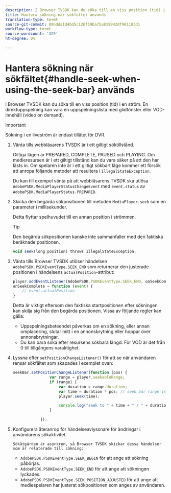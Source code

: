 ```yaml
---
description: I Browser TVSDK kan du söka till en viss position (tid) i en ström. En direktuppspelning kan vara en uppspelningslista med glidfönster eller VOD-innehåll (video on demand).
title: Hantera sökning när sökfältet används
translation-type: tm+mt
source-git-commit: 89bdda1d4bd5c126f19ba75a819942df901183d1
workflow-type: tm+mt
source-wordcount: '329'
ht-degree: 0%

---
```



# Hantera sökning när sökfältet{#handle-seek-when-using-the-seek-bar} används

I Browser TVSDK kan du söka till en viss position (tid) i en ström. En direktuppspelning kan vara en uppspelningslista med glidfönster eller VOD-innehåll (video on demand).

>[!IMPORTANT]
>
>Sökning i en liveström är endast tillåtet för DVR.

1. Vänta tills webbläsarens TVSDK är i ett giltigt söktillstånd.

   Giltiga lägen är PREPARED, COMPLETE, PAUSED och PLAYING. Om medieresursen är i ett giltigt tillstånd kan du vara säker på att den har lästs in. Om spelaren inte är i ett giltigt sökbart läge kommer ett försök att anropa följande metoder att resultera i `IllegalStateException`.

   Du kan till exempel vänta på att webbläsarens TVSDK ska utlösa `AdobePSDK.MediaPlayerStatusChangeEvent` med `event.status` av `AdobePSDK.MediaPlayerStatus.PREPARED`.

1. Skicka den begärda sökpositionen till metoden `MediaPlayer.seek` som en parameter i millisekunder.

   Detta flyttar spelhuvudet till en annan position i strömmen.

   >[!TIP]
   >
   >Den begärda sökpositionen kanske inte sammanfaller med den faktiska beräknade positionen.

   ```js
   void seek(long position) throws IllegalStateException;
   ```

1. Vänta tills Browser TVSDK utlöser händelsen `AdobePSDK.PSDKEventType.SEEK_END` som returnerar den justerade positionen i händelsens `actualPosition`-attribut:

   ```js
   player.addEventListener(AdobePSDK.PSDKEventType.SEEK_END, onSeekComplete); 
   onSeekComplete = function (event) {
       // event.actualPosition
   }
   ```

   Detta är viktigt eftersom den faktiska startpositionen efter sökningen kan skilja sig från den begärda positionen. Vissa av följande regler kan gälla:

   * Uppspelningsbeteendet påverkas om en sökning, eller annan omplacering, slutar mitt i en annonsbrytning eller hoppar över annonsbrytningar.
   * Du kan bara söka efter resursens sökbara längd. För VOD är det från 0 till tillgångens varaktighet.

1. Lyssna efter `setPositionChangeListener()` för att se när användaren rensar sökfältet som skapades i exemplet ovan:

   ```js
   seekBar.setPositionChangeListener(function (pos) { 
                   var range = player.seekableRange; 
                   if (range) { 
                       var duration = range.duration; 
                       var time = duration * pos; // seek bar range is [0,1] 
                       player.seek(time); 
   
                       console.log("seek to " + time + " / " + duration); 
                   } 
   
               }); 
   ```

1. Konfigurera återanrop för händelseavlyssnare för ändringar i användarens sökaktivitet.

       Sökåtgärden är asynkron, så Browser TVSDK skickar dessa händelser som är relaterade till sökning:
   
   * `AdobePSDK.PSDKEventType.SEEK_BEGIN` för att ange att sökning påbörjas.
   * `AdobePSDK.PSDKEventType.SEEK_END` för att ange att sökningen lyckades.
   * `AdobePSDK.PSDKEventType.SEEK_POSITION_ADJUSTED` för att ange att mediespelaren har justerat sökpositionen som anges av användaren.

